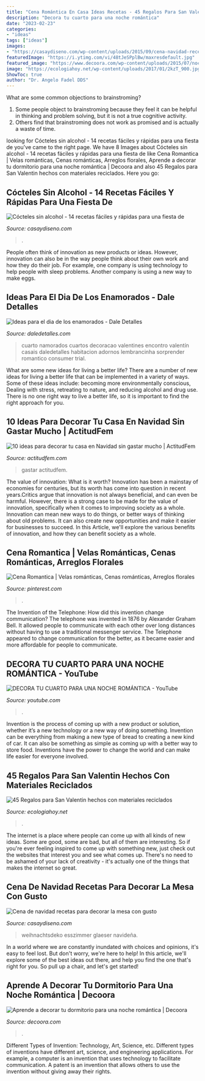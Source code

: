 ```yaml
---
title: "Cena Romántica En Casa Ideas Recetas - 45 Regalos Para San Valentin Hechos Con Materiales Reciclados"
description: "Decora tu cuarto para una noche romántica"
date: "2023-02-23"
categories:
- "ideas"
tags: ["ideas"]
images:
- "https://casaydiseno.com/wp-content/uploads/2015/09/cena-navidad-recetas-decora-mesa-vasos-rojos1.jpg"
featuredImage: "https://i.ytimg.com/vi/48tJeSPplBw/maxresdefault.jpg"
featured_image: "https://www.decoora.com/wp-content/uploads/2015/07/noche-amort.jpg"
image: "https://ecologiahoy.net/wp-content/uploads/2017/01/2kzT_900.jpg"
ShowToc: true
author: "Dr. Angelo Fadel DDS"
---
```



What are some common objections to brainstroming?
1. Some people object to brainstroming because they feel it can be helpful in thinking and problem solving, but it is not a true cognitive activity.
2. Others find that brainstroming does not work as promised and is actually a waste of time.

	

		
looking for Cócteles sin alcohol - 14 recetas fáciles y rápidas para una fiesta de you've came to the right page. We have 8 Images about Cócteles sin alcohol - 14 recetas fáciles y rápidas para una fiesta de like Cena Romantica | Velas románticas, Cenas románticas, Arreglos florales, Aprende a decorar tu dormitorio para una noche romántica | Decoora and also 45 Regalos para San Valentin hechos con materiales reciclados. Here you go:
		
    
## Cócteles Sin Alcohol - 14 Recetas Fáciles Y Rápidas Para Una Fiesta De

<img loading=lazy src="https://casaydiseno.com/wp-content/uploads/2018/06/cocteles-sin-alcohol-recetas-frutas-ideas.jpg" onerror="this.onerror=null;this.src='https://tse4.mm.bing.net/th?id=OIP.7f7DHS_b6HE9AOoGlBKK9gHaMx&amp;pid=15.1';" alt="Cócteles sin alcohol - 14 recetas fáciles y rápidas para una fiesta de">

_Source: casaydiseno.com_

>. 

	

People often think of innovation as new products or ideas. However, innovation can also be in the way people think about their own work and how they do their job. For example, one company is using technology to help people with sleep problems. Another company is using a new way to make eggs.

    
## Ideas Para El Dia De Los Enamorados - Dale Detalles

<img loading=lazy src="https://www.daledetalles.com/wp-content/uploads/2016/02/valentin14.jpg" onerror="this.onerror=null;this.src='https://tse4.mm.bing.net/th?id=OIP.q2UutEQtp6EO-1VnSYOpoAEsEs&amp;pid=15.1';" alt="Ideas para el dia de los enamorados - Dale Detalles">

_Source: daledetalles.com_

>cuarto namorados cuartos decoracao valentines encontro valentín casais daledetalles habitacion adornos lembrancinha sorprender romantico consumer trial. 

	

What are some new ideas for living a better life?
There are a number of new ideas for living a better life that can be implemented in a variety of ways. Some of these ideas include: becoming more environmentally conscious, Dealing with stress, retreating to nature, and reducing alcohol and drug use. There is no one right way to live a better life, so it is important to find the right approach for you.

    
## 10 Ideas Para Decorar Tu Casa En Navidad Sin Gastar Mucho | ActitudFem

<img loading=lazy src="http://cdn2.actitudfem.com/media/files/media/files/1_n_.jpg" onerror="this.onerror=null;this.src='https://tse2.mm.bing.net/th?id=OIP.mAXiEDvYnCGQyTgLW1hjXgHaKd&amp;pid=15.1';" alt="10 ideas para decorar tu casa en Navidad sin gastar mucho | ActitudFem">

_Source: actitudfem.com_

>gastar actitudfem. 

	

The value of innovation: What is it worth?
Innovation has been a mainstay of economies for centuries, but its worth has come into question in recent years.Critics argue that innovation is not always beneficial, and can even be harmful. However, there is a strong case to be made for the value of innovation, specifically when it comes to improving society as a whole. Innovation can mean new ways to do things, or better ways of thinking about old problems. It can also create new opportunities and make it easier for businesses to succeed. In this Article, we'll explore the various benefits of innovation, and how they can benefit society as a whole.

    
## Cena Romantica | Velas Románticas, Cenas Románticas, Arreglos Florales

<img loading=lazy src="https://i.pinimg.com/736x/d6/77/2d/d6772ddaf60d9a622b3811a6d07633d0.jpg" onerror="this.onerror=null;this.src='https://tse3.mm.bing.net/th?id=OIP.YAaIRhG2qZjfWUTvBURrrAHaJ3&amp;pid=15.1';" alt="Cena Romantica | Velas románticas, Cenas románticas, Arreglos florales">

_Source: pinterest.com_

>. 

	

The Invention of the Telephone: How did this invention change communication?
The telephone was invented in 1876 by Alexander Graham Bell. It allowed people to communicate with each other over long distances without having to use a traditional messenger service. The Telephone appeared to change communication for the better, as it became easier and more affordable for people to communicate.

    
## DECORA TU CUARTO PARA UNA NOCHE ROMÁNTICA - YouTube

<img loading=lazy src="https://i.ytimg.com/vi/48tJeSPplBw/maxresdefault.jpg" onerror="this.onerror=null;this.src='https://tse3.mm.bing.net/th?id=OIP.6QB2YTotW2VcWO42bkTVWwHaEK&amp;pid=15.1';" alt="DECORA TU CUARTO PARA UNA NOCHE ROMÁNTICA - YouTube">

_Source: youtube.com_

>. 

	

Invention is the process of coming up with a new product or solution, whether it’s a new technology or a new way of doing something. Invention can be everything from making a new type of bread to creating a new kind of car. It can also be something as simple as coming up with a better way to store food. Inventions have the power to change the world and can make life easier for everyone involved.

    
## 45 Regalos Para San Valentin Hechos Con Materiales Reciclados

<img loading=lazy src="https://ecologiahoy.net/wp-content/uploads/2017/01/2kzT_900.jpg" onerror="this.onerror=null;this.src='https://tse4.mm.bing.net/th?id=OIP.U6CZvttG2wdDKnz4E5xWIgHaFj&amp;pid=15.1';" alt="45 Regalos para San Valentin hechos con materiales reciclados">

_Source: ecologiahoy.net_

>. 

	

The internet is a place where people can come up with all kinds of new ideas. Some are good, some are bad, but all of them are interesting. So if you're ever feeling inspired to come up with something new, just check out the websites that interest you and see what comes up. There's no need to be ashamed of your lack of creativity - it's actually one of the things that makes the internet so great.

    
## Cena De Navidad Recetas Para Decorar La Mesa Con Gusto

<img loading=lazy src="https://casaydiseno.com/wp-content/uploads/2015/09/cena-navidad-recetas-decora-mesa-vasos-rojos1.jpg" onerror="this.onerror=null;this.src='https://tse4.mm.bing.net/th?id=OIP.EBpfmqKZ6g0xpdOxYJ0fmAHaJU&amp;pid=15.1';" alt="Cena de navidad recetas para decorar la mesa con gusto">

_Source: casaydiseno.com_

>weihnachtsdeko esszimmer glaeser navideña. 

	

In a world where we are constantly inundated with choices and opinions, it's easy to feel lost. But don't worry, we're here to help! In this article, we'll explore some of the best ideas out there, and help you find the one that's right for you. So pull up a chair, and let's get started!

    
## Aprende A Decorar Tu Dormitorio Para Una Noche Romántica | Decoora

<img loading=lazy src="https://www.decoora.com/wp-content/uploads/2015/07/noche-amort.jpg" onerror="this.onerror=null;this.src='https://tse3.mm.bing.net/th?id=OIP.NuJXgHM4GFuJksybbN8ingHaE8&amp;pid=15.1';" alt="Aprende a decorar tu dormitorio para una noche romántica | Decoora">

_Source: decoora.com_

>. 

	

Different Types of Invention: Technology, Art, Science, etc.
Different types of inventions have different art, science, and engineering applications. For example, a computer is an invention that uses technology to facilitate communication. A patent is an invention that allows others to use the invention without giving away their rights.

